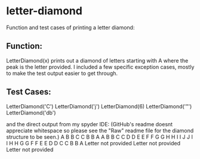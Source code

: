 # letter-diamond
Function and test cases of printing a letter diamond:


## Function:
LetterDiamond(x) prints out a diamond of letters starting with A where the peak is the letter provided.
I included a few specific exception cases, mostly to make the test output easier to get through.


## Test Cases:
LetterDiamond('C')
LetterDiamond('j')
LetterDiamond(6)
LetterDiamond('"')
LetterDiamond('db')


and the direct output from my spyder IDE:
(GitHub's readme doesnt appreciate whitespace so please see the "Raw" readme file for the diamond structure to be seen.)
  A
 B B
C   C
 B B
  A
         A
        B B
       C   C
      D     D
     E       E
    F         F
   G           G
  H             H
 I               I
J                 J
 I               I
  H             H
   G           G
    F         F
     E       E
      D     D
       C   C
        B B
         A
Letter not provided
Letter not provided
Letter not provided

